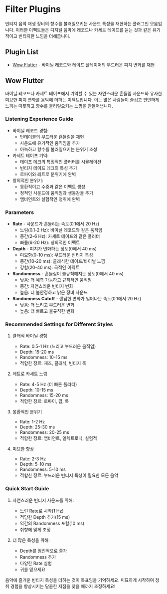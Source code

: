 # Filter Plugins

빈티지 음악 재생 장비의 향수를 불러일으키는 사운드 특성을 재현하는 플러그인 모음입니다. 이러한 이펙트들은 디지털 음악에 레코드나 카세트 테이프를 듣는 것과 같은 유기적이고 빈티지한 느낌을 더해줍니다.

## Plugin List

- [Wow Flutter](#wow-flutter) - 바이닐 레코드와 테이프 플레이어의 부드러운 피치 변화를 재현

## Wow Flutter

바이닐 레코드나 카세트 테이프에서 기억할 수 있는 자연스러운 흔들림 사운드와 유사한 미묘한 피치 변화를 음악에 더하는 이펙트입니다. 이는 많은 사람들이 즐겁고 편안하게 느끼는 따뜻하고 향수를 불러일으키는 느낌을 만들어냅니다.

### Listening Experience Guide
- 바이닐 레코드 경험:
  - 턴테이블의 부드러운 흔들림을 재현
  - 사운드에 유기적인 움직임을 추가
  - 아늑하고 향수를 불러일으키는 분위기 조성
- 카세트 테이프 기억:
  - 테이프 데크의 특징적인 플러터를 시뮬레이션
  - 빈티지 테이프 데크의 특성 추가
  - 로파이와 레트로 분위기에 완벽
- 창의적인 분위기:
  - 몽환적이고 수중과 같은 이펙트 생성
  - 정적인 사운드에 움직임과 생동감을 추가
  - 앰비언트와 실험적인 청취에 완벽

### Parameters
- **Rate** - 사운드가 흔들리는 속도(0.1에서 20 Hz)
  - 느림(0.1-2 Hz): 바이닐 레코드와 같은 움직임
  - 중간(2-6 Hz): 카세트 테이프와 같은 플러터
  - 빠름(6-20 Hz): 창의적인 이펙트
- **Depth** - 피치가 변화하는 정도(0에서 40 ms)
  - 미묘함(0-10 ms): 부드러운 빈티지 특성
  - 중간(10-20 ms): 클래식한 테이프/바이닐 느낌
  - 강함(20-40 ms): 극적인 이펙트
- **Randomness** - 흔들림이 불규칙해지는 정도(0에서 40 ms)
  - 낮음: 더 예측 가능하고 규칙적인 움직임
  - 중간: 자연스러운 빈티지 변화
  - 높음: 더 불안정하고 낡은 장비 사운드
- **Randomness Cutoff** - 랜덤한 변화가 일어나는 속도(0.1에서 20 Hz)
  - 낮음: 더 느리고 부드러운 변화
  - 높음: 더 빠르고 불규칙한 변화

### Recommended Settings for Different Styles

1. 클래식 바이닐 경험
   - Rate: 0.5-1 Hz (느리고 부드러운 움직임)
   - Depth: 15-20 ms
   - Randomness: 10-15 ms
   - 적합한 장르: 재즈, 클래식, 빈티지 록

2. 레트로 카세트 느낌
   - Rate: 4-5 Hz (더 빠른 플러터)
   - Depth: 10-15 ms
   - Randomness: 15-20 ms
   - 적합한 장르: 로파이, 팝, 록

3. 몽환적인 분위기
   - Rate: 1-2 Hz
   - Depth: 25-30 ms
   - Randomness: 20-25 ms
   - 적합한 장르: 앰비언트, 일렉트로닉, 실험적

4. 미묘한 향상
   - Rate: 2-3 Hz
   - Depth: 5-10 ms
   - Randomness: 5-10 ms
   - 적합한 장르: 부드러운 빈티지 특성이 필요한 모든 음악

### Quick Start Guide

1. 자연스러운 빈티지 사운드를 위해:
   - 느린 Rate로 시작(1 Hz)
   - 적당한 Depth 추가(15 ms)
   - 약간의 Randomness 포함(10 ms)
   - 취향에 맞게 조정

2. 더 많은 특성을 위해:
   - Depth를 점진적으로 증가
   - Randomness 추가
   - 다양한 Rate 실험
   - 귀를 믿으세요

음악에 즐거운 빈티지 특성을 더하는 것이 목표임을 기억하세요. 미묘하게 시작하여 청취 경험을 향상시키는 달콤한 지점을 찾을 때까지 조정하세요!